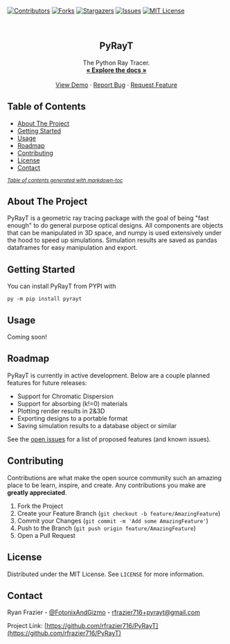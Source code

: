 <!--
*** Thanks for checking out the Best-README-Template. If you have a suggestion
*** that would make this better, please fork the repo and create a pull request
*** or simply open an issue with the tag "enhancement".
*** Thanks again! Now go create something AMAZING! :D
***
***
***
*** To avoid retyping too much info. Do a search and replace for the following:
*** github_username, repo_name, rfrazier716, rfrazier716+pyrayt@gmail.com, project_title, project_description
-->



<!-- PROJECT SHIELDS -->
<!--
*** I'm using markdown "reference style" links for readability.
*** Reference links are enclosed in brackets [ ] instead of parentheses ( ).
*** See the bottom of this document for the declaration of the reference variables
*** for contributors-url, forks-url, etc. This is an optional, concise syntax you may use.
*** https://www.markdownguide.org/basic-syntax/#reference-style-links
-->
[![Contributors][contributors-shield]][contributors-url]
[![Forks][forks-shield]][forks-url]
[![Stargazers][stars-shield]][stars-url]
[![Issues][issues-shield]][issues-url]
[![MIT License][license-shield]][license-url]



<!-- PROJECT LOGO -->
<br />
<p align="center">
  <h2 align="center">PyRayT</h2>
  <p align="center">
    The Python Ray Tracer.
    <br />
    <a href="https://github.com/rfrazier716/PyRayT"><strong>« Explore the docs »</strong></a>
    <br />
    <br />
    <a href="https://github.com/rfrazier716/PyRayT">View Demo</a>
    ·
    <a href="https://github.com/rfrazier716/PyRayT/issues">Report Bug</a>
    ·
    <a href="https://github.com/rfrazier716/PyRayT/issues">Request Feature</a>
  </p>
</p>

## Table of Contents

- [About The Project](#about-the-project)
- [Getting Started](#getting-started)
- [Usage](#usage)
- [Roadmap](#roadmap)
- [Contributing](#contributing)
- [License](#license)
- [Contact](#contact)

<small><i><a href='http://ecotrust-canada.github.io/markdown-toc/'>Table of contents generated with markdown-toc</a></i></small>




<!-- ABOUT THE PROJECT -->

## About The Project

PyRayT is a geometric ray tracing package with the goal of being "fast enough" to do general purpose optical designs.
All components are objects that can be manipulated in 3D space, and numpy is used extensively under the hood to speed up
simulations. Simulation results are saved as pandas dataframes for easy manipulation and export.

<!-- GETTING STARTED -->

## Getting Started

You can install PyRayT from PYPI with
```shell
py -m pip install pyrayt
```

## Usage

Coming soon!

<!-- ROADMAP -->

## Roadmap

PyRayT is currently in active development. Below are a couple planned features for future releases:

- Support for Chromatic Dispersion
- Support for absorbing (k!=0) materials
- Plotting render results in 2&3D
- Exporting designs to a portable format
- Saving simulation results to a database object or similar

See the [open issues](https://github.com/rfrazier716/PyRayT/issues) for a list of proposed features (and known issues).



<!-- CONTRIBUTING -->

## Contributing

Contributions are what make the open source community such an amazing place to be learn, inspire, and create. Any
contributions you make are **greatly appreciated**.

1. Fork the Project
2. Create your Feature Branch (`git checkout -b feature/AmazingFeature`)
3. Commit your Changes (`git commit -m 'Add some AmazingFeature'`)
4. Push to the Branch (`git push origin feature/AmazingFeature`)
5. Open a Pull Request

<!-- LICENSE -->

## License

Distributed under the MIT License. See `LICENSE` for more information.



<!-- CONTACT -->

## Contact

Ryan Frazier - [@FotonixAndGizmo](https://twitter.com/FotonixAndGizmo) - rfrazier716+pyrayt@gmail.com

Project Link: [https://github.com/rfrazier716/PyRayT](https://github.com/rfrazier716/PyRayT)



[contributors-shield]: https://img.shields.io/github/contributors/rfrazier716/pyrayt.svg?style=for-the-badge

[contributors-url]: https://github.com/rfrazier716/pyrayt/graphs/contributors

[forks-shield]: https://img.shields.io/github/forks/rfrazier716/pyrayt.svg?style=for-the-badge

[forks-url]: https://github.com/rfrazier716/pyrayt/network/members

[stars-shield]: https://img.shields.io/github/stars/rfrazier716/pyrayt.svg?style=for-the-badge

[stars-url]: https://github.com/rfrazier716/pyrayt/stargazers

[issues-shield]: https://img.shields.io/github/issues/rfrazier716/pyrayt.svg?style=for-the-badge

[issues-url]: https://github.com/rfrazier716/pyrayt/issues

[license-shield]: https://img.shields.io/github/license/rfrazier716/pyrayt.svg?style=for-the-badge

[license-url]: https://github.com/rfrazier716/pyrayt/blob/master/LICENSE.txt
